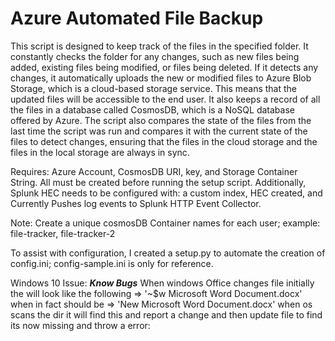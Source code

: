# Azure Automated File Backup
This script is designed to keep track of the files in the specified folder. It constantly checks the folder for any changes, such as new files being added, existing files being modified, or files being deleted. If it detects any changes, it automatically uploads the new or modified files to Azure Blob Storage, which is a cloud-based storage service. This means that the updated files will be accessible to the end user. It also keeps a record of all the files in a database called CosmosDB, which is a NoSQL database offered by Azure. The script also compares the state of the files from the last time the script was run and compares it with the current state of the files to detect changes, ensuring that the files in the cloud storage and the files in the local storage are always in sync.

Requires: Azure Account, CosmosDB URI, key, and Storage Container String. All must be created before running the setup script. Additionally, Splunk HEC needs to be configured with: a custom index, HEC created, and Currently Pushes log events to Splunk HTTP Event Collector. 

Note: Create a unique cosmosDB Container names for each user; example: file-tracker, file-tracker-2

To assist with configuration, I created a setup.py to automate the creation of config.ini; config-sample.ini is only for reference.


Windows 10 Issue: 
***Know Bugs***  When windows Office changes file initially the will look like the following => '~$w Microsoft Word Document.docx'
when in fact should be => 'New Microsoft Word Document.docx' when os scans the dir it will find this 
and report a change and then update file to find its now missing and throw a error:
